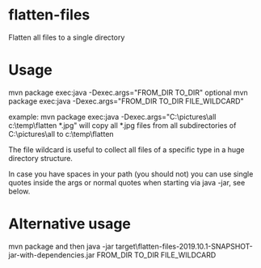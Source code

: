 # flatten-files
Flatten all files to a single directory

# Usage
mvn package exec:java -Dexec.args="FROM_DIR TO_DIR"
optional
mvn package exec:java -Dexec.args="FROM_DIR TO_DIR FILE_WILDCARD"


example:
mvn package exec:java -Dexec.args="C:\pictures\all c:\temp\flatten *.jpg"
will copy all *.jpg files from all subdirectories of C:\pictures\all to c:\temp\flatten

The file wildcard is useful to collect all files of a specific type in a huge directory structure.

In case you have spaces in your path (you should not) you can use single quotes inside the args or normal
quotes when starting via java -jar, see below.

# Alternative usage
mvn package
and then
java -jar target\flatten-files-2019.10.1-SNAPSHOT-jar-with-dependencies.jar FROM_DIR TO_DIR FILE_WILDCARD
